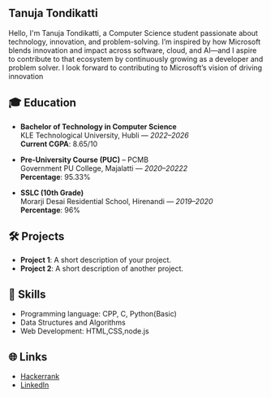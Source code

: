 ## Tanuja Tondikatti

Hello, I'm Tanuja Tondikatti, a Computer Science student passionate about technology, innovation, and problem-solving. I’m inspired by how Microsoft blends innovation and impact across software, cloud, and AI—and I aspire to contribute to that ecosystem by continuously growing as a developer and problem solver. I look forward to contributing to Microsoft’s vision of driving innovation

## 🎓 Education

- **Bachelor of Technology in Computer Science**  
  KLE Technological University, Hubli — *2022–2026*  
  **Current CGPA**: 8.65/10 

- **Pre-University Course (PUC)** – PCMB  
  Government PU College, Majalatti — *2020–20222*  
  **Percentage**: 95.33%

- **SSLC (10th Grade)**  
  Morarji Desai Residential School, Hirenandi  — *2019–2020*  
  **Percentage**: 96%

  
## 🛠️ Projects
- **Project 1**: A short description of your project.
- **Project 2**: A short description of another project.

## 🚀 Skills
- Programming language: CPP, C, Python(Basic)
- Data Structures and Algorithms
- Web Development: HTML,CSS,node.js

## 🌐 Links
- [Hackerrank](https://www.hackerrank.com/profile/tondikattitanuja)
- [LinkedIn](https://linkedin.com/in/your-linkedin-profile)
